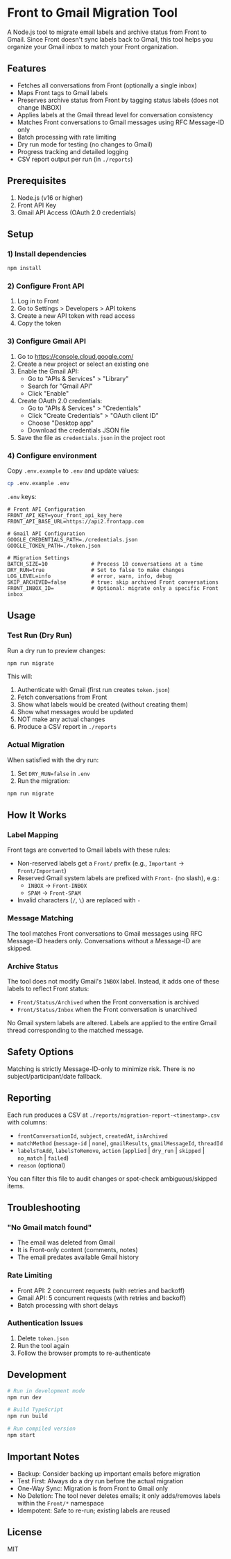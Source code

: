# Front to Gmail Migration Tool

A Node.js tool to migrate email labels and archive status from Front to Gmail. Since Front doesn't sync labels back to Gmail, this tool helps you organize your Gmail inbox to match your Front organization.

## Features

- Fetches all conversations from Front (optionally a single inbox)
- Maps Front tags to Gmail labels
- Preserves archive status from Front by tagging status labels (does not change INBOX)
- Applies labels at the Gmail thread level for conversation consistency
- Matches Front conversations to Gmail messages using RFC Message-ID only
- Batch processing with rate limiting
- Dry run mode for testing (no changes to Gmail)
- Progress tracking and detailed logging
- CSV report output per run (in `./reports`)

## Prerequisites

1. Node.js (v16 or higher)
2. Front API Key
3. Gmail API Access (OAuth 2.0 credentials)

## Setup

### 1) Install dependencies

```bash
npm install
```

### 2) Configure Front API

1. Log in to Front
2. Go to Settings > Developers > API tokens
3. Create a new API token with read access
4. Copy the token

### 3) Configure Gmail API

1. Go to https://console.cloud.google.com/
2. Create a new project or select an existing one
3. Enable the Gmail API:
   - Go to "APIs & Services" > "Library"
   - Search for "Gmail API"
   - Click "Enable"
4. Create OAuth 2.0 credentials:
   - Go to "APIs & Services" > "Credentials"
   - Click "Create Credentials" > "OAuth client ID"
   - Choose "Desktop app"
   - Download the credentials JSON file
5. Save the file as `credentials.json` in the project root

### 4) Configure environment

Copy `.env.example` to `.env` and update values:

```bash
cp .env.example .env
```

`.env` keys:

```env
# Front API Configuration
FRONT_API_KEY=your_front_api_key_here
FRONT_API_BASE_URL=https://api2.frontapp.com

# Gmail API Configuration
GOOGLE_CREDENTIALS_PATH=./credentials.json
GOOGLE_TOKEN_PATH=./token.json

# Migration Settings
BATCH_SIZE=10              # Process 10 conversations at a time
DRY_RUN=true               # Set to false to make changes
LOG_LEVEL=info             # error, warn, info, debug
SKIP_ARCHIVED=false        # true: skip archived Front conversations
FRONT_INBOX_ID=            # Optional: migrate only a specific Front inbox
```

## Usage

### Test Run (Dry Run)

Run a dry run to preview changes:

```bash
npm run migrate
```

This will:
1. Authenticate with Gmail (first run creates `token.json`)
2. Fetch conversations from Front
3. Show what labels would be created (without creating them)
4. Show what messages would be updated
5. NOT make any actual changes
6. Produce a CSV report in `./reports`

### Actual Migration

When satisfied with the dry run:

1. Set `DRY_RUN=false` in `.env`
2. Run the migration:

```bash
npm run migrate
```

## How It Works

### Label Mapping

Front tags are converted to Gmail labels with these rules:
- Non-reserved labels get a `Front/` prefix (e.g., `Important` -> `Front/Important`)
- Reserved Gmail system labels are prefixed with `Front-` (no slash), e.g.:
  - `INBOX` -> `Front-INBOX`
  - `SPAM` -> `Front-SPAM`
- Invalid characters (`/`, `\`) are replaced with `-`

### Message Matching

The tool matches Front conversations to Gmail messages using RFC Message-ID headers only. Conversations without a Message-ID are skipped.

### Archive Status

The tool does not modify Gmail's `INBOX` label. Instead, it adds one of these labels to reflect Front status:
- `Front/Status/Archived` when the Front conversation is archived
- `Front/Status/Inbox` when the Front conversation is unarchived

No Gmail system labels are altered. Labels are applied to the entire Gmail thread corresponding to the matched message.

## Safety Options

Matching is strictly Message-ID-only to minimize risk. There is no subject/participant/date fallback.

## Reporting

Each run produces a CSV at `./reports/migration-report-<timestamp>.csv` with columns:
- `frontConversationId`, `subject`, `createdAt`, `isArchived`
- `matchMethod` (`message-id` | `none`), `gmailResults`, `gmailMessageId`, `threadId`
- `labelsToAdd`, `labelsToRemove`, `action` (`applied` | `dry_run` | `skipped` | `no_match` | `failed`)
- `reason` (optional)

You can filter this file to audit changes or spot-check ambiguous/skipped items.

## Troubleshooting

### "No Gmail match found"
- The email was deleted from Gmail
- It is Front-only content (comments, notes)
- The email predates available Gmail history

### Rate Limiting
- Front API: 2 concurrent requests (with retries and backoff)
- Gmail API: 5 concurrent requests (with retries and backoff)
- Batch processing with short delays

### Authentication Issues
1. Delete `token.json`
2. Run the tool again
3. Follow the browser prompts to re-authenticate

## Development

```bash
# Run in development mode
npm run dev

# Build TypeScript
npm run build

# Run compiled version
npm start
```

## Important Notes

- Backup: Consider backing up important emails before migration
- Test First: Always do a dry run before the actual migration
- One-Way Sync: Migration is from Front to Gmail only
- No Deletion: The tool never deletes emails; it only adds/removes labels within the `Front/*` namespace
- Idempotent: Safe to re-run; existing labels are reused

## License

MIT
